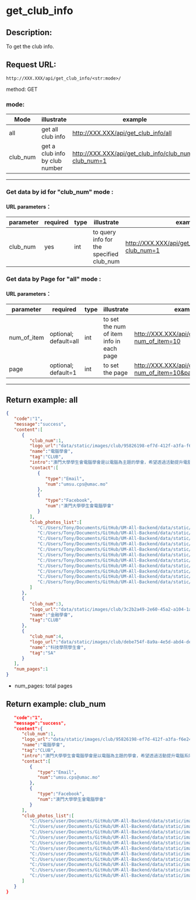 ﻿
# get_club_info
## Description:
 To get the club info.

## Request URL:
`http://XXX.XXX/api/get_club_info/<str:mode>/`

method: GET

### mode:
| Mode     | illustrate                     | example                                               |
|----------|--------------------------------|-------------------------------------------------------|
| all      | get all club info              | http://XXX.XXX/api/get_club_info/all                    |
| club_num | get a club info by club number | http://XXX.XXX/api/get_club_info/club_num/?club_num=1 |

---

### Get data by id for "club_num" mode :
#### URL parameters：
| parameter |required|type|illustrate| example                                               |
|-----------|--------|----|----------|-------------------------------------------------------|
| club_num  |yes     |int |to query info for the specified club_num| http://XXX.XXX/api/get_club_info/club_num/?club_num=1 |


### Get data by Page for "all" mode :
#### URL parameters：
| parameter   | required              | type  | illustrate                                | example                                                     |
|-------------|-----------------------|-------|-------------------------------------------|-------------------------------------------------------------|
| num_of_item | optional; default=all | int   | to set the num of item info in each page  | http://XXX.XXX/api/get_club_info/all/?num_of_item=10        |
| page        | optional; default=1   | int   | to set the page                           | http://XXX.XXX/api/get_club_info/all/?num_of_item=10&page=2 |

---

## Return example: all
```json
{
   "code":"1",
   "message":"success",
   "content":[
      {
         "club_num":1,
         "logo_url":"data/static/images/club/95826198-ef7d-412f-a3fa-f6e24e9b9261/logo.png",
         "name":"電腦學會",
         "tag":"CLUB",
         "intro":"澳門大學學生會電腦學會是以電腦為主題的學會，希望透過活動提升電腦系同學的歸屬感及團體精神。我們亦歡迎所有不同學系的同學，目的是透過舉辦工作坊、踏上IT第一步等等教授同學不同的電腦知識及認識電腦行業的前景。電競也是我們的主打之一，現時電競遊戲是一個十分熱門的話題，我們透過舉辦大大小小的比賽及交流活動等等，如最近所舉辦的澳大電競日從而推廣電競文化，讓不論是有接觸過電競與否的朋友也可以透過活動來認識電競及享受遊戲的樂趣。",
         "contact":[
            {
               "type":"Email",
               "num":"umsu.cps@umac.mo"
            },
            {
               "type":"Facebook",
               "num":"澳門大學學生會電腦學會"
            }
         ],
         "club_photos_list":[
            "C:/Users/Tony/Documents/GitHub/UM-All-Backend/data/static/images/club/95826198-ef7d-412f-a3fa-f6e24e9b9261/club_images/CTF2022.jpg",
            "C:/Users/Tony/Documents/GitHub/UM-All-Backend/data/static/images/club/95826198-ef7d-412f-a3fa-f6e24e9b9261/club_images/poster2.jpg",
            "C:/Users/Tony/Documents/GitHub/UM-All-Backend/data/static/images/club/95826198-ef7d-412f-a3fa-f6e24e9b9261/club_images/CPSUMSU_LOL_UMEC_2022.png",
            "C:/Users/Tony/Documents/GitHub/UM-All-Backend/data/static/images/club/95826198-ef7d-412f-a3fa-f6e24e9b9261/club_images/CPSUMSU_OrientationProgram2022.png",
            "C:/Users/Tony/Documents/GitHub/UM-All-Backend/data/static/images/club/95826198-ef7d-412f-a3fa-f6e24e9b9261/club_images/CPSUMSU_UMEF_2022.png",
            "C:/Users/Tony/Documents/GitHub/UM-All-Backend/data/static/images/club/95826198-ef7d-412f-a3fa-f6e24e9b9261/club_images/CTF2022.jpg",
            "C:/Users/Tony/Documents/GitHub/UM-All-Backend/data/static/images/club/95826198-ef7d-412f-a3fa-f6e24e9b9261/club_images/gameworkshop2022.jpg",
            "C:/Users/Tony/Documents/GitHub/UM-All-Backend/data/static/images/club/95826198-ef7d-412f-a3fa-f6e24e9b9261/club_images/poster2.jpg",
            "C:/Users/Tony/Documents/GitHub/UM-All-Backend/data/static/images/club/95826198-ef7d-412f-a3fa-f6e24e9b9261/club_images/poster4.jpg",
            "C:/Users/Tony/Documents/GitHub/UM-All-Backend/data/static/images/club/95826198-ef7d-412f-a3fa-f6e24e9b9261/club_images/poster5.jpg",
            "C:/Users/Tony/Documents/GitHub/UM-All-Backend/data/static/images/club/95826198-ef7d-412f-a3fa-f6e24e9b9261/club_images/WeChat 圖片_20220124225840.jpg"
         ]
      },
      {
         "club_num":3,
         "logo_url":"data/static/images/club/3c2b2a49-2e60-45a2-a104-1a80aacd2865/logo.jpg",
         "name":"金融學會",
         "tag":"CLUB"
      },
      {
         "club_num":4,
         "logo_url":"data/static/images/club/debe754f-8a9a-4e5d-abd4-de699f4b0a25/logo.png",
         "name":"科技學院學生會",
         "tag":"SA"
      }
   ],
   "num_pages":1
}
```
* num_pages: total pages
## Return example: club_num
```json
   "code":"1",
   "message":"success",
   "content":{
      "club_num":1,
      "logo_url":"data/static/images/club/95826198-ef7d-412f-a3fa-f6e24e9b9261/logo.png",
      "name":"電腦學會",
      "tag":"CLUB",
      "intro":"澳門大學學生會電腦學會是以電腦為主題的學會，希望透過活動提升電腦系同學的歸屬感及團體精神。我們亦歡迎所有不同學系的同學，目的是透過舉辦工作坊、踏上IT第一步等等教授同學不同的電腦知識及認識電腦行業的前景。電競也是我們的主打之一，現時電競遊戲是一個十分熱門的話題，我們透過舉辦大大小小的比賽及交流活動等等，如最近所舉辦的澳大電競日從而推廣電競文化，讓不論是有接觸過電競與否的朋友也可以透過活動來認識電競及享受遊戲的樂趣。",
      "contact":[
         {
            "type":"Email",
            "num":"umsu.cps@umac.mo"
         },
         {
            "type":"Facebook",
            "num":"澳門大學學生會電腦學會"
         }
      ],
      "club_photos_list":[
         "C:/Users/user/Documents/GitHub/UM-All-Backend/data/static/images/club/95826198-ef7d-412f-a3fa-f6e24e9b9261/club_images/CTF2022.jpg",
         "C:/Users/user/Documents/GitHub/UM-All-Backend/data/static/images/club/95826198-ef7d-412f-a3fa-f6e24e9b9261/club_images/poster2.jpg",
         "C:/Users/user/Documents/GitHub/UM-All-Backend/data/static/images/club/95826198-ef7d-412f-a3fa-f6e24e9b9261/club_images/CPSUMSU_LOL_UMEC_2022.png",
         "C:/Users/user/Documents/GitHub/UM-All-Backend/data/static/images/club/95826198-ef7d-412f-a3fa-f6e24e9b9261/club_images/CPSUMSU_OrientationProgram2022.png",
         "C:/Users/user/Documents/GitHub/UM-All-Backend/data/static/images/club/95826198-ef7d-412f-a3fa-f6e24e9b9261/club_images/CPSUMSU_UMEF_2022.png",
         "C:/Users/user/Documents/GitHub/UM-All-Backend/data/static/images/club/95826198-ef7d-412f-a3fa-f6e24e9b9261/club_images/CTF2022.jpg",
         "C:/Users/user/Documents/GitHub/UM-All-Backend/data/static/images/club/95826198-ef7d-412f-a3fa-f6e24e9b9261/club_images/gameworkshop2022.jpg",
         "C:/Users/user/Documents/GitHub/UM-All-Backend/data/static/images/club/95826198-ef7d-412f-a3fa-f6e24e9b9261/club_images/poster2.jpg",
         "C:/Users/user/Documents/GitHub/UM-All-Backend/data/static/images/club/95826198-ef7d-412f-a3fa-f6e24e9b9261/club_images/poster4.jpg",
         "C:/Users/user/Documents/GitHub/UM-All-Backend/data/static/images/club/95826198-ef7d-412f-a3fa-f6e24e9b9261/club_images/poster5.jpg",
         "C:/Users/user/Documents/GitHub/UM-All-Backend/data/static/images/club/95826198-ef7d-412f-a3fa-f6e24e9b9261/club_images/WeChat 圖片_20220124225840.jpg"
      ]
   }
}
```
